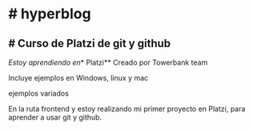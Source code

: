 # # hyperblog
## # Curso de Platzi de git y github
*Estoy aprendiendo en** Platzi**
Creado por Towerbank team

Incluye ejemplos en Windows, linux y mac

ejemplos variados

En la ruta frontend  y estoy realizando mi primer
proyecto en Platzi, para aprender a usar git y github.